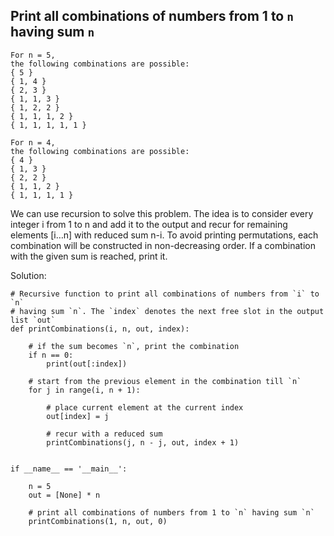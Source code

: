 ## Print all combinations of numbers from 1 to `n` having sum `n`
```
For n = 5, 
the following combinations are possible: 
{ 5 }
{ 1, 4 }
{ 2, 3 }
{ 1, 1, 3 }
{ 1, 2, 2 }
{ 1, 1, 1, 2 }
{ 1, 1, 1, 1, 1 }  

For n = 4, 
the following combinations are possible: 
{ 4 }
{ 1, 3 }
{ 2, 2 }
{ 1, 1, 2 }
{ 1, 1, 1, 1 }
```
We can use recursion to solve this problem. The idea is to consider every integer i from 1 to n and add it to the output and recur for remaining elements [i…n] with reduced sum n-i. To avoid printing permutations, each combination will be constructed in non-decreasing order. If a combination with the given sum is reached, print it.

Solution:
```
# Recursive function to print all combinations of numbers from `i` to `n`
# having sum `n`. The `index` denotes the next free slot in the output list `out`
def printCombinations(i, n, out, index):
 
    # if the sum becomes `n`, print the combination
    if n == 0:
        print(out[:index])
 
    # start from the previous element in the combination till `n`
    for j in range(i, n + 1):
 
        # place current element at the current index
        out[index] = j
 
        # recur with a reduced sum
        printCombinations(j, n - j, out, index + 1)
 
 
if __name__ == '__main__':
 
    n = 5
    out = [None] * n
 
    # print all combinations of numbers from 1 to `n` having sum `n`
    printCombinations(1, n, out, 0)
```
